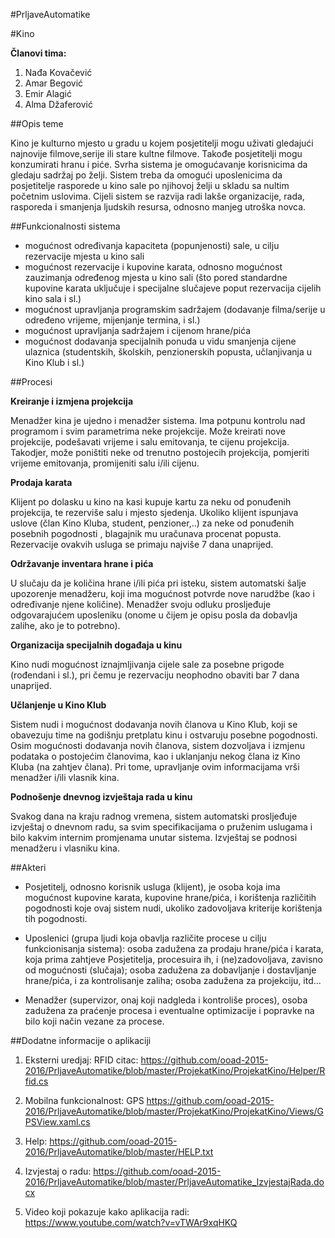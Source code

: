 ﻿#PrljaveAutomatike

#Kino

**Članovi tima:**

1. Nađa Kovačević
2. Amar Begović
3. Emir Alagić
4. Alma Džaferović

##Opis teme

Kino je kulturno mjesto u gradu u kojem posjetitelji mogu uživati gledajući najnovije filmove,serije ili
 stare kultne filmove. Takođe posjetitelji mogu konzumirati hranu i piće. Svrha sistema je omogućavanje
 korisnicima da gledaju sadržaj po želji. Sistem treba da omogući uposlenicima da posjetitelje rasporede
u kino sale po njihovoj želji u skladu sa nultim početnim uslovima. Cijeli sistem se razvija radi lakše
organizacije, rada, rasporeda i smanjenja ljudskih resursa, odnosno manjeg utroška novca.

##Funkcionalnosti sistema

- mogućnost određivanja kapaciteta (popunjenosti) sale, u cilju rezervacije mjesta u kino sali
- mogućnost rezervacije i kupovine karata, odnosno mogućnost zauzimanja određenog mjesta u kino sali
 (što pored standardne kupovine karata uključuje i specijalne slučajeve poput rezervacija cijelih kino sala i sl.)
- mogućnost upravljanja programskim sadržajem (dodavanje filma/serije u određeno vrijeme, mijenjanje termina, i sl.)
- mogućnost upravljanja sadržajem i cijenom hrane/pića
- mogućnost dodavanja specijalnih ponuda u vidu smanjenja cijene ulaznica (studentskih, školskih,
 penzionerskih popusta, učlanjivanja u Kino Klub i sl.)

##Procesi

**Kreiranje i izmjena projekcija**

Menadžer kina je ujedno i menadžer sistema. 
Ima potpunu kontrolu nad programom i svim parametrima neke projekcije. 
Može kreirati nove projekcije, podešavati vrijeme i salu emitovanja, te cijenu projekcija.
 Takodjer, može poništiti neke od trenutno postojecih projekcija, pomjeriti vrijeme emitovanja, 
promijeniti salu i/ili cijenu.

**Prodaja karata**

Klijent po dolasku u kino na kasi kupuje kartu za neku od ponuđenih projekcija, te rezerviše salu i mjesto sjedenja.
 Ukoliko klijent ispunjava uslove (član Kino Kluba, student, penzioner,..) za neke od ponuđenih posebnih pogodnosti 
, blagajnik mu uračunava procenat popusta. Rezervacije ovakvih usluga se primaju najviše 7 dana unaprijed.

**Održavanje inventara hrane i pića**

U slučaju da je količina hrane i/ili pića pri isteku, sistem automatski šalje upozorenje menadžeru,
 koji ima mogućnost potvrde nove narudžbe (kao i određivanje njene količine). Menadžer svoju odluku prosljeđuje odgovarajućem uposleniku (onome u čijem je opisu posla da dobavlja zalihe, ako je to potrebno).

**Organizacija specijalnih događaja u kinu**

Kino nudi mogućnost iznajmljivanja cijele sale za posebne prigode (rođendani i sl.), pri čemu je rezervaciju
 neophodno obaviti bar 7 dana unaprijed.

**Učlanjenje u Kino Klub**

Sistem nudi i mogućnost dodavanja novih članova u Kino Klub, koji se obavezuju time na godišnju pretplatu 
kinu i ostvaruju posebne pogodnosti. Osim mogućnosti dodavanja novih članova, sistem dozvoljava i izmjenu 
podataka o postojećim članovima, kao i uklanjanju nekog člana iz Kino Kluba (na zahtjev člana). 
Pri tome, upravljanje ovim informacijama vrši menadžer i/ili vlasnik kina.

**Podnošenje dnevnog izvještaja rada u kinu**

Svakog dana na kraju radnog vremena, sistem automatski prosljeđuje izvještaj o dnevnom radu,
 sa svim specifikacijama o pruženim uslugama i bilo kakvim internim promjenama unutar sistema. 
Izvještaj se podnosi menadžeru i vlasniku kina. 

##Akteri

- Posjetitelj, odnosno korisnik usluga (klijent), je osoba koja ima mogućnost kupovine karata, kupovine hrane/pića, i korištenja različitih pogodnosti koje ovaj sistem nudi, ukoliko zadovoljava kriterije korištenja tih pogodnosti.

- Uposlenici (grupa ljudi koja obavlja različite procese u cilju funkcionisanja sistema): osoba zadužena za prodaju hrane/pića i karata, koja prima zahtjeve Posjetitelja, procesuira ih, i (ne)zadovoljava, zavisno od mogućnosti (slučaja); osoba zadužena za dobavljanje i dostavljanje hrane/pića, i za kontrolisanje zaliha; osoba zadužena za projekciju, itd...

- Menadžer (supervizor, onaj koji nadgleda i kontroliše proces), osoba zadužena za praćenje procesa i eventualne optimizacije i popravke na bilo koji način vezane za procese.

##Dodatne informacije o aplikaciji

1. Eksterni uredjaj: RFID citac: 
https://github.com/ooad-2015-2016/PrljaveAutomatike/blob/master/ProjekatKino/ProjekatKino/Helper/Rfid.cs

2. Mobilna funkcionalnost: GPS
https://github.com/ooad-2015-2016/PrljaveAutomatike/blob/master/ProjekatKino/ProjekatKino/Views/GPSView.xaml.cs

3. Help: 
https://github.com/ooad-2015-2016/PrljaveAutomatike/blob/master/HELP.txt

4. Izvjestaj o radu:
https://github.com/ooad-2015-2016/PrljaveAutomatike/blob/master/PrljaveAutomatike_IzvjestajRada.docx

5. Video koji pokazuje kako aplikacija radi:
https://www.youtube.com/watch?v=vTWAr9xqHKQ
